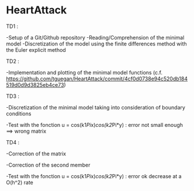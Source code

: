 # HeartAttack

TD1 :

-Setup of a Git/Github repository
-Reading/Comprehension of the minimal model
-Discretization of the model using the finite differences method with the Euler explicit method

TD2 :

-Implementation and plotting of the minimal model functions (c.f. https://github.com/tguegan/HeartAttack/commit/4cf0d0738e94c520db184519d0d9d3825eb4ce73)

TD3 :

-Discretization of the minimal model taking into consideration of boundary conditions

-Test with the fonction u = cos(k1*Pi*x)*cos(k2*Pi*y) : error not small enough ==> wrong matrix

TD4 :

-Correction of the matrix

-Correction of the second member

-Test with the fonction u = cos(k1*Pi*x)*cos(k2*Pi*y) : error ok decrease at a O(h^2) rate

